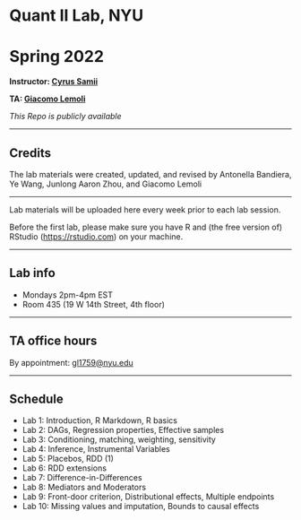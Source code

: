 # Quant II Lab, NYU
# Spring 2022

**Instructor: [Cyrus Samii](https://cyrussamii.com/)**

**TA: [Giacomo Lemoli](https://giacomolemoli.com/)**

*This Repo is publicly available* 

---

## Credits

The lab materials were created, updated, and revised by Antonella Bandiera, Ye Wang, Junlong Aaron Zhou, and Giacomo Lemoli

---

Lab materials will be uploaded here every week prior to each lab session.

Before the first lab, please make sure you have R and (the free version of) RStudio (https://rstudio.com) on your machine.

---

## Lab info

- Mondays 2pm-4pm EST
- Room 435 (19 W 14th Street, 4th floor)

---

## TA office hours

By appointment: [gl1759@nyu.edu](mailto:gl1759@nyu.edu)

---

## Schedule

- Lab 1: Introduction, R Markdown, R basics
- Lab 2: DAGs, Regression properties, Effective samples
- Lab 3: Conditioning, matching, weighting, sensitivity
- Lab 4: Inference, Instrumental Variables
- Lab 5: Placebos, RDD (1)
- Lab 6: RDD extensions
- Lab 7: Difference-in-Differences
- Lab 8: Mediators and Moderators
- Lab 9: Front-door criterion, Distributional effects, Multiple endpoints
- Lab 10: Missing values and imputation, Bounds to causal effects
